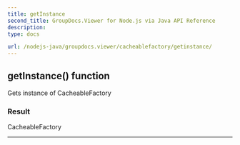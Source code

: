 ```yaml
---
title: getInstance
second_title: GroupDocs.Viewer for Node.js via Java API Reference
description: 
type: docs

url: /nodejs-java/groupdocs.viewer/cacheablefactory/getinstance/
---
```


## getInstance()  function
Gets instance of  CacheableFactory

### Result
CacheableFactory


---


